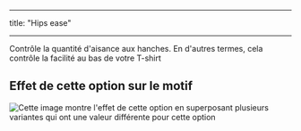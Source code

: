 - - -
title: "Hips ease"
- - -

Contrôle la quantité d'aisance aux hanches. En d'autres termes, cela contrôle la facilité au bas de votre T-shirt

## Effet de cette option sur le motif

![Cette image montre l'effet de cette option en superposant plusieurs variantes qui ont une valeur différente pour cette option](teagan_hipsease_sample.svg "Effect of this option on the pattern")
